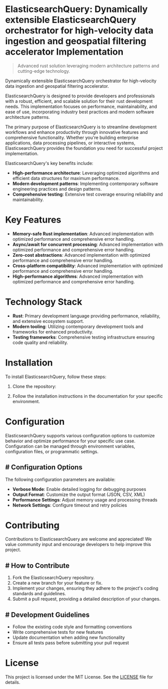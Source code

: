 <!-- fallback_ElasticsearchQuery_20250807000800_84010 -->

# ElasticsearchQuery: Dynamically extensible ElasticsearchQuery orchestrator for high-velocity data ingestion and geospatial filtering accelerator Implementation
> Advanced rust solution leveraging modern architecture patterns and cutting-edge technology.

Dynamically extensible ElasticsearchQuery orchestrator for high-velocity data ingestion and geospatial filtering accelerator.

ElasticsearchQuery is designed to provide developers and professionals with a robust, efficient, and scalable solution for their rust development needs. This implementation focuses on performance, maintainability, and ease of use, incorporating industry best practices and modern software architecture patterns.

The primary purpose of ElasticsearchQuery is to streamline development workflows and enhance productivity through innovative features and comprehensive functionality. Whether you're building enterprise applications, data processing pipelines, or interactive systems, ElasticsearchQuery provides the foundation you need for successful project implementation.

ElasticsearchQuery's key benefits include:

* **High-performance architecture**: Leveraging optimized algorithms and efficient data structures for maximum performance.
* **Modern development patterns**: Implementing contemporary software engineering practices and design patterns.
* **Comprehensive testing**: Extensive test coverage ensuring reliability and maintainability.

# Key Features

* **Memory-safe Rust implementation**: Advanced implementation with optimized performance and comprehensive error handling.
* **Async/await for concurrent processing**: Advanced implementation with optimized performance and comprehensive error handling.
* **Zero-cost abstractions**: Advanced implementation with optimized performance and comprehensive error handling.
* **Cross-platform compatibility**: Advanced implementation with optimized performance and comprehensive error handling.
* **High-performance algorithms**: Advanced implementation with optimized performance and comprehensive error handling.

# Technology Stack

* **Rust**: Primary development language providing performance, reliability, and extensive ecosystem support.
* **Modern tooling**: Utilizing contemporary development tools and frameworks for enhanced productivity.
* **Testing frameworks**: Comprehensive testing infrastructure ensuring code quality and reliability.

# Installation

To install ElasticsearchQuery, follow these steps:

1. Clone the repository:


2. Follow the installation instructions in the documentation for your specific environment.

# Configuration

ElasticsearchQuery supports various configuration options to customize behavior and optimize performance for your specific use case. Configuration can be managed through environment variables, configuration files, or programmatic settings.

## # Configuration Options

The following configuration parameters are available:

* **Verbose Mode**: Enable detailed logging for debugging purposes
* **Output Format**: Customize the output format (JSON, CSV, XML)
* **Performance Settings**: Adjust memory usage and processing threads
* **Network Settings**: Configure timeout and retry policies

# Contributing

Contributions to ElasticsearchQuery are welcome and appreciated! We value community input and encourage developers to help improve this project.

## # How to Contribute

1. Fork the ElasticsearchQuery repository.
2. Create a new branch for your feature or fix.
3. Implement your changes, ensuring they adhere to the project's coding standards and guidelines.
4. Submit a pull request, providing a detailed description of your changes.

## # Development Guidelines

* Follow the existing code style and formatting conventions
* Write comprehensive tests for new features
* Update documentation when adding new functionality
* Ensure all tests pass before submitting your pull request

# License

This project is licensed under the MIT License. See the [LICENSE](https://github.com/sandibrrm/ElasticsearchQuery/blob/main/LICENSE) file for details.
